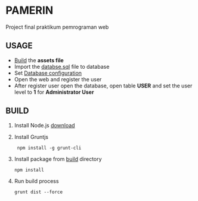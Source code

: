 # PAMERIN
Project final praktikum pemrograman web

## USAGE
- [Build](README.md#BUILD) the **assets file**
- Import the [databse.sql](database.sql) file to database 
- Set [Database configuration](project_application/config/database.php)
- Open the web and register the user
- After register user open the database, open table **USER** and set the user level to **1** for **Administrator User**

## BUILD
1. Install Node.js [download](https://nodejs.org/en/)
2. Install Gruntjs

   ```
    npm install -g grunt-cli
    ```
3. Install package from [build](build) directory

   ```
   npm install
   ```

4. Run build process

    ```
    grunt dist --force
    ```
